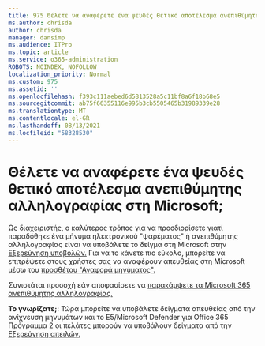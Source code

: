 ```yaml
---
title: 975 Θέλετε να αναφέρετε ένα ψευδές θετικό αποτέλεσμα ανεπιθύμητης αλληλογραφίας στη Microsoft;
ms.author: chrisda
author: chrisda
manager: dansimp
ms.audience: ITPro
ms.topic: article
ms.service: o365-administration
ROBOTS: NOINDEX, NOFOLLOW
localization_priority: Normal
ms.custom: 975
ms.assetid: ''
ms.openlocfilehash: f393c111aebed6d5813528a5c11bf8a6f18b68e5
ms.sourcegitcommit: ab75f66355116e995b3cb5505465b31989339e28
ms.translationtype: MT
ms.contentlocale: el-GR
ms.lasthandoff: 08/13/2021
ms.locfileid: "58328530"
---
```

# <a name="would-you-like-to-report-a-spam-false-positive-to-microsoft"></a>Θέλετε να αναφέρετε ένα ψευδές θετικό αποτέλεσμα ανεπιθύμητης αλληλογραφίας στη Microsoft;

Ως διαχειριστής, ο καλύτερος τρόπος για να προσδιορίσετε γιατί παραδόθηκε ένα μήνυμα ηλεκτρονικού "ψαρέματος" ή ανεπιθύμητης αλληλογραφίας είναι να υποβάλετε το δείγμα στη Microsoft στην [Εξερεύνηση υποβολών.](https://protection.office.com/reportsubmission) Για να το κάνετε πιο εύκολο, μπορείτε να επιτρέψετε στους χρήστες σας να αναφέρουν απευθείας στη Microsoft μέσω του [προσθέτου "Αναφορά μηνύματος".](https://appsource.microsoft.com/product/office/WA104381180?src=office&tab=Overview)

Συνιστάται προσοχή εάν αποφασίσετε να [παρακάμψετε τα Microsoft 365 ανεπιθύμητης αλληλογραφίας.](https://docs.microsoft.com/exchange/troubleshoot/antispam/cautions-against-bypassing-spam-filters)

**Το γνωρίζατε;**: Τώρα μπορείτε [](https://protection.office.com/messagetrace) να υποβάλετε δείγματα απευθείας από την ανίχνευση μηνυμάτων και το E5/Microsoft Defender για Office 365 Πρόγραμμα 2 οι πελάτες μπορούν να υποβάλουν δείγματα από την [Εξερεύνηση απειλών.](https://docs.microsoft.com/microsoft-365/security/office-365-security/threat-explorer)
